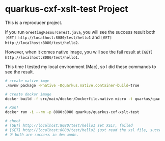 # quarkus-cxf-xslt-test Project

This is a reproducer project.

If you run `GreetingResourceTest.java`, you will see the success result both `[GET] http://localhost:8080/test/hello1` and `[GET] http://localhost:8080/test/hello2`.

However, when it comes native image, you will see the fail result at `[GET] http://localhost:8080/test/hello1`.

This time I tested my local environment (Mac), so I did these commands to see the result.

```bash
# create native imge
./mvnw package -Pnative -Dquarkus.native.container-build=true

# create docker image
docker build -f src/main/docker/Dockerfile.native-micro -t quarkus/quarkus-cxf-xslt-test .

# Run!
docker run -i --rm -p 8080:8080 quarkus/quarkus-cxf-xslt-test

# check
# [GET] http://localhost:8080/test/hello1 set XSLT, failed
# [GET] http://localhost:8080/test/hello2 just read the xsl file, success
# ※ both are success in dev mode.
```

